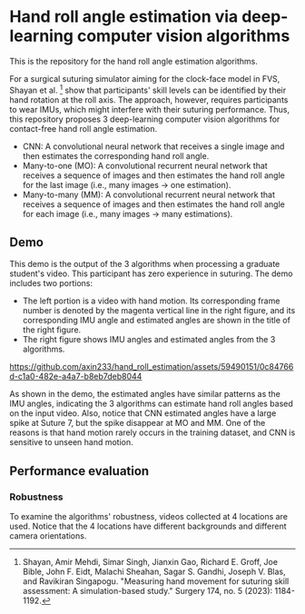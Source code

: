 # Hand roll angle estimation via deep-learning computer vision algorithms
This is the repository for the hand roll angle estimation algorithms. 

For a surgical suturing simulator aiming for the clock-face model in FVS, Shayan et al. [^Mehdi_paper] show that participants' skill levels can be identified by their hand rotation at the roll axis. The approach, however, requires participants to wear IMUs, which might interfere with their suturing performance. Thus, this repository proposes 3 deep-learning computer vision algorithms for contact-free hand roll angle estimation.
- CNN: A convolutional neural network that receives a single image and then estimates the corresponding hand roll angle.
- Many-to-one (MO): A convolutional recurrent neural network that receives a sequence of images and then estimates the hand roll angle for the last image (i.e., many images -> one estimation).
- Many-to-many (MM): A convolutional recurrent neural network that receives a sequence of images and then estimates the hand roll angle for each image (i.e., many images -> many estimations).


[^Mehdi_paper]:
    Shayan, Amir Mehdi, Simar Singh, Jianxin Gao, Richard E. Groff, Joe Bible, John F. Eidt, Malachi Sheahan, Sagar S. Gandhi, Joseph V. Blas, and Ravikiran Singapogu. "Measuring hand movement for suturing skill assessment: A simulation-based study." Surgery 174, no. 5 (2023): 1184-1192.


## Demo
This demo is the output of the 3 algorithms when processing a graduate student's video. This participant has zero experience in suturing. The demo includes two portions:
- The left portion is a video with hand motion. Its corresponding frame number is denoted by the magenta vertical line in the right figure, and its corresponding IMU angle and estimated angles are shown in the title of the right figure.
- The right figure shows IMU angles and estimated angles from the 3 algorithms.

https://github.com/axin233/hand_roll_estimation/assets/59490151/0c84766d-c1a0-482e-a4a7-b8eb7deb8044

As shown in the demo, the estimated angles have similar patterns as the IMU angles, indicating the 3 algorithms can estimate hand roll angles based on the input video. Also, notice that CNN estimated angles have a large spike at Suture 7, but the spike disappear at MO and MM. One of the reasons is that hand motion rarely occurs in the training dataset, and CNN is sensitive to unseen hand motion.

## Performance evaluation

### Robustness

To examine the algorithms' robustness, videos collected at 4 locations are used. Notice that the 4 locations have different backgrounds and different camera orientations. 
